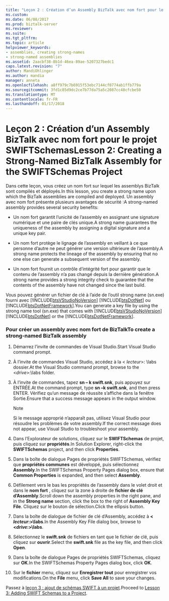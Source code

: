 ```yaml
---
title: "Leçon 2 : Création d’un Assembly BizTalk avec nom fort pour le projet SWIFTSchemas | Documents Microsoft"
ms.custom: 
ms.date: 06/08/2017
ms.prod: biztalk-server
ms.reviewer: 
ms.suite: 
ms.tgt_pltfrm: 
ms.topic: article
helpviewer_keywords:
- assemblies, creating strong-names
- strong-named assemblies
ms.assetid: 2aacbf38-8b1d-46ea-89ae-5207327bedc1
caps.latest.revision: "7"
author: MandiOhlinger
ms.author: mandia
manager: anneta
ms.openlocfilehash: a8ff979c7b6915f53ebc7144cf0774ab1ffb779a
ms.sourcegitcommit: 3fd1c85d9dc2ce7b77da75a5c2087cc48cfcbe50
ms.translationtype: MT
ms.contentlocale: fr-FR
ms.lasthandoff: 01/17/2018
---
```

# <a name="lesson-2-creating-a-strong-named-biztalk-assembly-for-the-swiftschemas-project"></a><span data-ttu-id="cfb72-102">Leçon 2 : Création d’un Assembly BizTalk avec nom fort pour le projet SWIFTSchemas</span><span class="sxs-lookup"><span data-stu-id="cfb72-102">Lesson 2: Creating a Strong-Named BizTalk Assembly for the SWIFTSchemas Project</span></span>
<span data-ttu-id="cfb72-103">Dans cette leçon, vous créez un nom fort sur lequel les assemblys BizTalk sont compilés et déployés.</span><span class="sxs-lookup"><span data-stu-id="cfb72-103">In this lesson, you create a strong name upon which the BizTalk assemblies are compiled and deployed.</span></span> <span data-ttu-id="cfb72-104">Un assembly avec nom fort présente plusieurs avantages de sécurité :</span><span class="sxs-lookup"><span data-stu-id="cfb72-104">A strong-named assembly provides several security benefits:</span></span>  
  
-   <span data-ttu-id="cfb72-105">Un nom fort garantit l’unicité de l’assembly en assignant une signature numérique et une paire de clés unique.</span><span class="sxs-lookup"><span data-stu-id="cfb72-105">A strong name guarantees the uniqueness of the assembly by assigning a digital signature and a unique key pair.</span></span>  
  
-   <span data-ttu-id="cfb72-106">Un nom fort protège le lignage de l’assembly en veillant à ce que personne d’autre ne peut générer une version ultérieure de l’assembly.</span><span class="sxs-lookup"><span data-stu-id="cfb72-106">A strong name protects the lineage of the assembly by ensuring that no one else can generate a subsequent version of the assembly.</span></span>  
  
-   <span data-ttu-id="cfb72-107">Un nom fort fournit un contrôle d’intégrité fort pour garantir que le contenu de l’assembly n’a pas changé depuis la dernière génération.</span><span class="sxs-lookup"><span data-stu-id="cfb72-107">A strong name provides a strong integrity check to guarantee that the contents of the assembly have not changed since the last build.</span></span>  
  
 <span data-ttu-id="cfb72-108">Vous pouvez générer un fichier de clé à l’aide de l’outil strong name (sn.exe) fourni avec [!INCLUDE[btsVStudioNoVersion](../../includes/btsvstudionoversion-md.md)] [!INCLUDE[btsDotNet](../../includes/btsdotnet-md.md)] ou [!INCLUDE[btsDotNetFramework](../../includes/btsdotnetframework-md.md)].</span><span class="sxs-lookup"><span data-stu-id="cfb72-108">You can generate a key file by using the strong name tool (sn.exe) that comes with [!INCLUDE[btsVStudioNoVersion](../../includes/btsvstudionoversion-md.md)][!INCLUDE[btsDotNet](../../includes/btsdotnet-md.md)] or the [!INCLUDE[btsDotNetFramework](../../includes/btsdotnetframework-md.md)].</span></span>  
  
### <a name="to-create-a-strong-named-biztalk-assembly"></a><span data-ttu-id="cfb72-109">Pour créer un assembly avec nom fort de BizTalk</span><span class="sxs-lookup"><span data-stu-id="cfb72-109">To create a strong-named BizTalk assembly</span></span>  
  
1.  <span data-ttu-id="cfb72-110">Démarrez l’invite de commandes de Visual Studio.</span><span class="sxs-lookup"><span data-stu-id="cfb72-110">Start Visual Studio command prompt.</span></span>  
  
2.  <span data-ttu-id="cfb72-111">À l’invite de commandes Visual Studio, accédez à la \< *lecteur*\>: \labs dossier.</span><span class="sxs-lookup"><span data-stu-id="cfb72-111">At the Visual Studio command prompt, browse to the \<*drive*\>:\labs folder.</span></span>  
  
3.  <span data-ttu-id="cfb72-112">À l’invite de commandes, tapez **sn – k swift.snk**, puis appuyez sur ENTRÉE.</span><span class="sxs-lookup"><span data-stu-id="cfb72-112">At the command prompt, type **sn –k swift.snk**, and then press ENTER.</span></span> <span data-ttu-id="cfb72-113">Vérifiez qu’un message de réussite s’affiche dans la fenêtre Sortie.</span><span class="sxs-lookup"><span data-stu-id="cfb72-113">Ensure that a success message appears in the output window.</span></span>  
  
    > [!NOTE]
    >  <span data-ttu-id="cfb72-114">Si le message approprié n’apparaît pas, utilisez Visual Studio pour résoudre les problèmes de votre assembly.</span><span class="sxs-lookup"><span data-stu-id="cfb72-114">If the correct message does not appear, use Visual Studio to troubleshoot your assembly.</span></span>  
  
4.  <span data-ttu-id="cfb72-115">Dans l’Explorateur de solutions, cliquez sur le **SWIFTSchemas** de projet, puis cliquez sur **propriétés**.</span><span class="sxs-lookup"><span data-stu-id="cfb72-115">In Solution Explorer, right-click the **SWIFTSchemas** project, and then click **Properties**.</span></span>  
  
5.  <span data-ttu-id="cfb72-116">Dans la boîte de dialogue Pages de propriétés SWIFTSchemas, vérifiez que **propriétés communes** est développé, puis sélectionnez **Assembly**.</span><span class="sxs-lookup"><span data-stu-id="cfb72-116">In the SWIFTSchemas Property Pages dialog box, ensure that **Common Properties** is expanded, and then select **Assembly**.</span></span>  
  
6.  <span data-ttu-id="cfb72-117">Défilement vers le bas les propriétés de l’assembly dans le volet droit et dans le **nom fort** , cliquez sur la zone à droite de **fichier de clé d’Assembly**.</span><span class="sxs-lookup"><span data-stu-id="cfb72-117">Scroll down the assembly properties in the right pane, and in the **Strong name** section, click the box to the right of **Assembly Key File**.</span></span> <span data-ttu-id="cfb72-118">Cliquez sur le bouton de sélection.</span><span class="sxs-lookup"><span data-stu-id="cfb72-118">Click the ellipsis button.</span></span>  
  
7.  <span data-ttu-id="cfb72-119">Dans la boîte de dialogue de fichier de clé d’Assembly, accédez à  **\< *lecteur*:\>\labs**.</span><span class="sxs-lookup"><span data-stu-id="cfb72-119">In the Assembly Key File dialog box, browse to **\<*drive*:\>\labs**.</span></span>  
  
8.  <span data-ttu-id="cfb72-120">Sélectionnez le **swift.snk** de fichiers en tant que le fichier de clé, puis cliquez sur **ouvrir**.</span><span class="sxs-lookup"><span data-stu-id="cfb72-120">Select the **swift.snk** file as the key file, and then click **Open**.</span></span>  
  
9. <span data-ttu-id="cfb72-121">Dans la boîte de dialogue Pages de propriétés SWIFTSchemas, cliquez sur **OK**.</span><span class="sxs-lookup"><span data-stu-id="cfb72-121">In the SWIFTSchemas Property Pages dialog box, click **OK**.</span></span>  
  
10. <span data-ttu-id="cfb72-122">Sur le **fichier** menu, cliquez sur **Enregistrer tout** pour enregistrer vos modifications.</span><span class="sxs-lookup"><span data-stu-id="cfb72-122">On the **File** menu, click **Save All** to save your changes.</span></span>  
  
 <span data-ttu-id="cfb72-123">Passez à [leçon 3 : ajout de schémas SWIFT à un projet](../../adapters-and-accelerators/accelerator-swift/lesson-3-adding-swift-schemas-to-a-project.md).</span><span class="sxs-lookup"><span data-stu-id="cfb72-123">Proceed to [Lesson 3: Adding SWIFT Schemas to a Project](../../adapters-and-accelerators/accelerator-swift/lesson-3-adding-swift-schemas-to-a-project.md).</span></span>